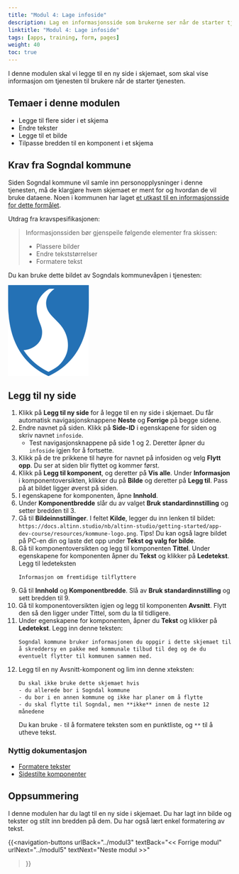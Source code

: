 ```yaml
---
title: "Modul 4: Lage infoside"
description: Lag en informasjonsside som brukerne ser når de starter tjenesten.
linktitle: "Modul 4: Lage infoside"
tags: [apps, training, form, pages]
weight: 40
toc: true
---
```


I denne modulen skal vi legge til en ny side i skjemaet, som skal vise informasjon om tjenesten til brukere når
de starter tjenesten.


## Temaer i denne modulen
- Legge til flere sider i et skjema
- Endre tekster
- Legge til et bilde
- Tilpasse bredden til en komponent i et skjema

## Krav fra Sogndal kommune
Siden Sogndal kommune vil samle inn personopplysninger i denne tjenesten, må de klargjøre hvem skjemaet 
er ment for og hvordan de vil bruke dataene. Noen i kommunen har laget 
[et utkast til en informasjonsside for dette formålet](../resources/infoside_tilflyttere.pdf).

Utdrag fra kravspesifikasjonen:
> Informasjonssiden bør gjenspeile følgende elementer fra skissen:
> - Plassere bilder
> - Endre tekststørrelser
> - Formatere tekst

Du kan bruke dette bildet av Sogndals kommunevåpen i tjenesten:

!["Sogndal kommunevåpen"](../resources/kommune-logo.png )

## Legg til ny side
1. Klikk på **Legg til ny side** for å legge til en ny side i skjemaet. Du får automatisk navigasjonsknappene **Neste** og **Forrige** på begge sidene.
3. Endre navnet på siden. Klikk på **Side-ID** i egenskapene for siden og skriv navnet `infoside`.
    - Test navigasjonsknappene på side 1 og 2. Deretter åpner du `infoside` igjen for å fortsette.
4. Klikk på de tre prikkene til høyre for navnet på infosiden og velg **Flytt opp**. Du ser at siden blir flyttet og kommer først. 
5. Klikk på **Legg til komponent**, og deretter på **Vis alle**. Under **Informasjon** i komponentoversikten, klikker du på **Bilde** og deretter på **Legg til**. Pass på at bildet
    ligger øverst på siden.
7. I egenskapene for komponenten, åpne **Innhold**.
8. Under **Komponentbredde** slår du av valget **Bruk standardinnstilling** og setter bredden til 3.
10. Gå til **Bildeinnstillinger**. I feltet **Kilde**, legger du inn lenken til bildet: `https://docs.altinn.studio/nb/altinn-studio/getting-started/app-dev-course/resources/kommune-logo.png`. Tips! Du kan også lagre bildet på PC-en din og laste det opp under **Tekst og valg for bilde**. 
11. Gå til komponentoversikten og legg til komponenten **Tittel**. Under egenskapene for komponenten åpner du **Tekst** og klikker på **Ledetekst**.
Legg til ledeteksten
    ```text
    Informasjon om fremtidige tilflyttere
    ```
14. Gå til **Innhold** og **Komponentbredde**. Slå av **Bruk standardinnstilling** og sett bredden til 9.
17. Gå til komponentoversikten igjen og legg til komponenten **Avsnitt**. Flytt den så den ligger under Tittel, som du la til tidligere.
18. Under egenskapene for komponenten, åpner du **Tekst** og klikker på **Ledetekst**.
Legg inn denne teksten:
    ```text
    Sogndal kommune bruker informasjonen du oppgir i dette skjemaet til å skreddersy en pakke med kommunale tilbud til deg og de du eventuelt flytter til kommunen sammen med.
    ```
20. Legg til en ny Avsnitt-komponent og lim inn denne xteksten:
    ```text
    Du skal ikke bruke dette skjemaet hvis
    - du allerede bor i Sogndal kommune
    - du bor i en annen kommune og ikke har planer om å flytte
    - du skal flytte til Sogndal, men **ikke** innen de neste 12 månedene
    ```
    Du kan bruke `-` til å formatere teksten som en punktliste, og `**` til å utheve tekst.


### Nyttig dokumentasjon
- [Formatere tekster](/nb/altinn-studio/reference/ux/texts/#formatering-av-tekster)
- [Sidestilte komponenter](/nb/altinn-studio/reference/ux/styling/#sidestilte-komponenter-grid)

## Oppsummering
I denne modulen har du lagt til en ny side i skjemaet. Du har lagt inn bilde og
tekster og stilt inn bredden på dem. Du har også lært enkel formatering av tekst.


{{<navigation-buttons
  urlBack="../modul3"
  textBack="<< Forrige modul"
  urlNext="../modul5"
  textNext="Neste modul >>"
>}}
